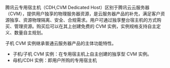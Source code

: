 腾讯云专用宿主机（CDH,CVM Dedicated Host）区别于腾讯云云服务器（CVM），提供用户独享的物理服务器资源，是云服务器产品的补充，满足客户资源独享、资源物理隔离、安全、合规需求。用户可通过独享整台宿主机的方式购买、管理资源。购买后可以在其上创建免费的 CVM 实例，实例规格支持自主定义、数量自主规划。

子机 CVM 实例继承普通云服务器产品的主体功能特性。

- 子机/子机 CVM 实例：在专用宿主机上自主创建的独享型 CVM 实例。
- 母机/CDH 实例：即用户所购的专用宿主机


